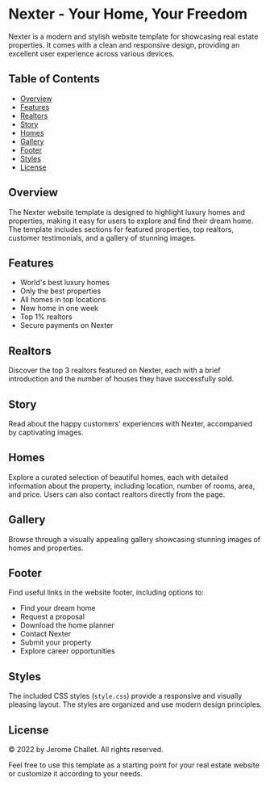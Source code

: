# Nexter - Your Home, Your Freedom

Nexter is a modern and stylish website template for showcasing real estate properties. It comes with a clean and responsive design, providing an excellent user experience across various devices.

## Table of Contents

- [Overview](#overview)
- [Features](#features)
- [Realtors](#realtors)
- [Story](#story)
- [Homes](#homes)
- [Gallery](#gallery)
- [Footer](#footer)
- [Styles](#styles)
- [License](#license)

## Overview

The Nexter website template is designed to highlight luxury homes and properties, making it easy for users to explore and find their dream home. The template includes sections for featured properties, top realtors, customer testimonials, and a gallery of stunning images.

## Features

- World's best luxury homes
- Only the best properties
- All homes in top locations
- New home in one week
- Top 1% realtors
- Secure payments on Nexter

## Realtors

Discover the top 3 realtors featured on Nexter, each with a brief introduction and the number of houses they have successfully sold.

## Story

Read about the happy customers' experiences with Nexter, accompanied by captivating images.

## Homes

Explore a curated selection of beautiful homes, each with detailed information about the property, including location, number of rooms, area, and price. Users can also contact realtors directly from the page.

## Gallery

Browse through a visually appealing gallery showcasing stunning images of homes and properties.

## Footer

Find useful links in the website footer, including options to:

- Find your dream home
- Request a proposal
- Download the home planner
- Contact Nexter
- Submit your property
- Explore career opportunities

## Styles

The included CSS styles (`style.css`) provide a responsive and visually pleasing layout. The styles are organized and use modern design principles.

## License

© 2022 by Jerome Challet. All rights reserved.

Feel free to use this template as a starting point for your real estate website or customize it according to your needs.
